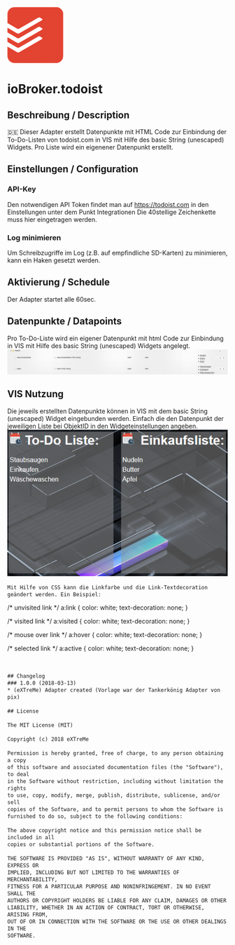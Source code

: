 ![Logo](admin/todoist.png)
# ioBroker.todoist

## Beschreibung / Description
:de: Dieser Adapter erstellt Datenpunkte mit HTML Code zur Einbindung der To-Do-Listen von todoist.com in VIS mit Hilfe des basic String (unescaped) Widgets. Pro Liste wird ein eigenener Datenpunkt erstellt.

## Einstellungen / Configuration
### API-Key
Den notwendigen API Token findet man auf https://todoist.com in den Einstellungen unter dem Punkt Integrationen Die 40stellige Zeichenkette muss hier eingetragen werden.

### Log minimieren
Um Schreibzugriffe im Log (z.B. auf empfindliche SD-Karten) zu minimieren, kann ein Haken gesetzt werden.

## Aktivierung / Schedule
Der Adapter startet alle 60sec. 

##  Datenpunkte / Datapoints
Pro To-Do-Liste wird ein eigener Datenpunkt mit html Code zur Einbindung in VIS mit Hilfe des basic String (unescaped) Widgets angelegt.
![alt text](img/todoscriptobjects.png "Datenpunkte")


## VIS Nutzung
Die jeweils erstellten Datenpunkte können in VIS mit dem basic String (unescaped) Widget eingebunden werden. Einfach die den Datenpunkt der jeweiligen Liste bei ObjektID in den Widgeteinstellungen angeben.
![alt text](img/todoistVIS.png "VIS")
```
Mit Hilfe von CSS kann die Linkfarbe und die Link-Textdecoration geändert werden. Ein Beispiel:
```

 /* unvisited link */
a:link {
    color: white;
    text-decoration: none;
}

/* visited link */
a:visited {
    color: white;
    text-decoration: none;
}

/* mouse over link */
a:hover {
    color: white;
    text-decoration: none;
}

/* selected link */
a:active {
    color: white;
    text-decoration: none;
} 
```


## Changelog
### 1.0.0 (2018-03-13)
* (eXTreMe) Adapter created (Vorlage war der Tankerkönig Adapter von pix)

## License

The MIT License (MIT)

Copyright (c) 2018 eXTreMe

Permission is hereby granted, free of charge, to any person obtaining a copy
of this software and associated documentation files (the "Software"), to deal
in the Software without restriction, including without limitation the rights
to use, copy, modify, merge, publish, distribute, sublicense, and/or sell
copies of the Software, and to permit persons to whom the Software is
furnished to do so, subject to the following conditions:

The above copyright notice and this permission notice shall be included in all
copies or substantial portions of the Software.

THE SOFTWARE IS PROVIDED "AS IS", WITHOUT WARRANTY OF ANY KIND, EXPRESS OR
IMPLIED, INCLUDING BUT NOT LIMITED TO THE WARRANTIES OF MERCHANTABILITY,
FITNESS FOR A PARTICULAR PURPOSE AND NONINFRINGEMENT. IN NO EVENT SHALL THE
AUTHORS OR COPYRIGHT HOLDERS BE LIABLE FOR ANY CLAIM, DAMAGES OR OTHER
LIABILITY, WHETHER IN AN ACTION OF CONTRACT, TORT OR OTHERWISE, ARISING FROM,
OUT OF OR IN CONNECTION WITH THE SOFTWARE OR THE USE OR OTHER DEALINGS IN THE
SOFTWARE.
